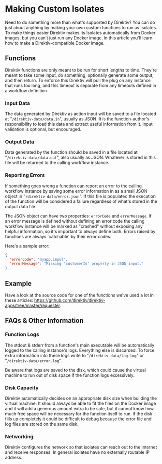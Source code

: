 # Making Custom Isolates

Need to do something more than what's supported by Direktiv? You can do just about anything by making your own custom functions to run as Isolates. To make things easier Direktiv makes its Isolates automatically from Docker images, but you can't just run any Docker image. In this article you'll learn how to make a Direktiv-compatible Docker image.

## Functions

Direktiv functions are only meant to be run for short lengths to time. They're meant to take some input, do something, optionally generate some output, and then return. To enforce this Direktiv will pull the plug on any instance that runs too long, and this timeout is separate from any timeouts defined in a workflow definition.

### Input Data

The data generated by Direktiv as action input will be saved to a file located at "`/direktiv-data/data.in`", usually as JSON. It is the function-author's responsibility to load this data and extract useful information from it. Input validation is optional, but encouraged.

### Output Data 

Data generated by the function should be saved in a file located at "`/direktiv-data/data.out`", also usually as JSON. Whatever is stored in this file will be returned to the calling workflow instance. 

### Reporting Errors

If something goes wrong a function can report an error to the calling workflow instance by saving some error information in as a small JSON object in "`/direktiv-data/error.json`". If this file is populated the execution of the function will be considered a failure regardless of what's stored in the output data file.

The JSON object can have two properties: `errorCode` and `errorMessage`. If an error message is defined without defining an error code the calling workflow instance will be marked as "crashed" without exposing any helpful information, so it's important to always define both. Errors raised by functions are always 'catchable' by their error codes.

Here's a sample error:

```json
{
  "errorCode": "myapp.input",
  "errorMessage": "Missing 'customerId' property in JSON input."
}
```

## Example

Have a look at the source code for one of the functions we've used a lot in these articles: https://github.com/direktiv/direktiv-apps/tree/master/requester.

## FAQs & Other Information 

### Function Logs 

The stdout & stderr from a function's main executable will be automatically logged to the calling instance's logs. Everything else is discarded. To force extra information into these logs write to "`/direktiv-data/log.log`" or "`/direktiv-data/error.log`".

Be aware that logs are saved to the disk, which could cause the virtual machine to run out of disk space if the function logs excessively.

### Disk Capacity

Direktiv automatically decides on an appropriate disk size when building the virtual machine. It should always be able to fit the files on the Docker image and it will add a generous amount extra to be safe, but it cannot know how much free space will be necessary for the function itself to run. If the disk fills up completely it could be difficult to debug because the error file and log files are stored on the same disk. 

### Networking

Direktiv configures the network so that isolates can reach out to the internet and receive responses. In general isolates have no externally routable IP address.
